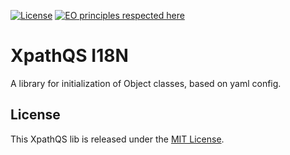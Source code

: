 
[![License](https://img.shields.io/github/license/nachg/xpathqs-core)](https://github.com/nachg/xpathqs-core/blob/master/LICENSE)
[![EO principles respected here](https://www.elegantobjects.org/badge.svg)](https://www.elegantobjects.org)

# XpathQS I18N

A library for initialization of Object classes, based on yaml config.

## License

This XpathQS lib is released under the [MIT License](https://github.com/nachg/xpathqs-core/blob/master/LICENSE).